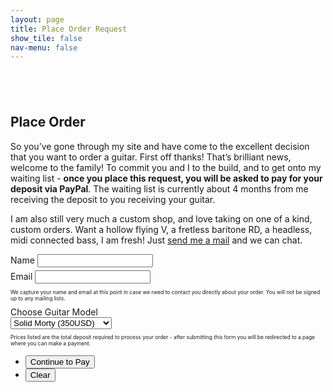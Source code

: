 ```yaml
---
layout: page
title: Place Order Request
show_tile: false
nav-menu: false
---
```


<!-- Main -->
<div id="main" class="alt">



<!-- Intro -->
<section>
	<div class="inner">
		<section style="margin-top: 6em">
			<h2>Place Order</h2>
			<p>So you’ve gone through my site and have come to the excellent decision that you want to order a guitar. First off thanks! That’s brilliant news, welcome to the family! To commit you and I to the build, and to get onto my waiting list - <strong>once you place this request, you will be asked to pay for your deposit via PayPal</strong>. The waiting list is currently about 4 months from me receiving the deposit to you receiving your guitar.</p> 
			<p>I am also still very much a custom shop, and love taking on one of a kind, custom orders. Want a hollow flying V, a fretless baritone RD, a headless, midi connected bass, I am fresh! Just <a href="{{ 'contact' | relative_url }}">send me a mail</a> and we can chat.</p>
			<form action="https://liveformhq.com/form/0a425dcc-82fa-4f2d-b1aa-7495349eedbc" method="post">
				<div class="field half first" style="margin-bottom: 0.4em">
					<label for="name">Name</label>
					<input type="text" name="name" id="name" />
				</div>
				<div class="field half" style="margin-bottom: 0.4em">
					<label for="email">Email</label>
					<input type="text" name="_replyto" id="email" />
				</div>
				<p style="font-size:0.6em">We capture your name and email at this point in case we need to contact you directly about your order. You will not be signed up to any mailing lists.</p>
				<div class="field">
					<label for="guitarmodel">Choose Guitar Model</label>
					<div class="select-wrapper">
						<select name="guitarmodel" id="guitarmodel">
							<option value="{{ 'checkout/solid-t' | relative_url}}">Solid Morty (350USD)</option>
							<option value="{{ 'checkout/hollow-t' | relative_url}}">Hollow Morty (420USD)</option>
							<option value="{{ 'checkout/offset' | relative_url}}">Moar Offset (500USD)</option>
							<option value="{{ 'checkout/solid-bass' | relative_url}}">Solid Bass (500USD)</option>
							<option value="{{ 'checkout/hollow-bass' | relative_url}}">Hollow Bass (450USD)</option>
							<option value="{{ 'checkout/wayfair' | relative_url}}">Wayfair (750USD)</option>
						</select>
					</div>
				</div>
				<p style="font-size:0.6em">Prices listed are the total deposit required to process your order - after submitting this form you will be redirected to a page where you can make a payment.</p>
				<!-- <input type="hidden" name="_nodirect" /> -->
				<ul class="actions">
					<li><input type="submit" value="Continue to Pay" class="special" onClick="document.getElementById('guitarmodel').href;"/></li>
					<!-- <li><input type="submit" value="Continue to Pay" class="special" onClick="window.open(guitarmodel.value,'newtab')"/></li> -->
					<li><input type="reset" value="Clear" /></li>
				</ul>
			</form>	
		</section>
	</div>
</section>

